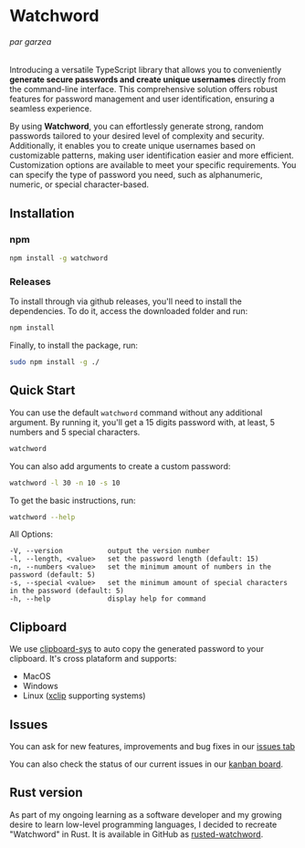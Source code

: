 # Watchword

###### par garzea

Introducing a versatile TypeScript library that allows you to conveniently **generate secure passwords and create unique usernames** directly from the command-line interface. This comprehensive solution offers robust features for password management and user identification, ensuring a seamless experience.

By using **Watchword**, you can effortlessly generate strong, random passwords tailored to your desired level of complexity and security. Additionally, it enables you to create unique usernames based on customizable patterns, making user identification easier and more efficient. Customization options are available to meet your specific requirements. You can specify the type of password you need, such as alphanumeric, numeric, or special character-based.

## Installation

### npm

```sh
npm install -g watchword
```

### Releases

To install through via github releases, you'll need to install the dependencies. To do it, access the downloaded folder and run:

```sh
npm install
```

Finally, to install the package, run:

```sh
sudo npm install -g ./
```

## Quick Start

You can use the default `watchword` command without any additional argument. By running it, you'll get a 15 digits password with, at least, 5 numbers and 5 special characters.

```sh
watchword
```

You can also add arguments to create a custom password:

```sh
watchword -l 30 -n 10 -s 10
```

To get the basic instructions, run:

```sh
watchword --help
```

All Options:

    -V, --version           output the version number
    -l, --length, <value>   set the password length (default: 15)
    -n, --numbers <value>   set the minimum amount of numbers in the password (default: 5)
    -s, --special <value>   set the minimum amount of special characters in the password (default: 5)
    -h, --help              display help for command

## Clipboard

We use [clipboard-sys](https://github.com/udarrr/clipboard-sys) to auto copy the generated password to your clipboard. It's cross plataform and supports:

- MacOS
- Windows
- Linux ([xclip](https://github.com/astrand/xclip) supporting systems)

## Issues

You can ask for new features, improvements and bug fixes in our [issues tab](https://github.com/thigcampos/watchword/issues)

You can also check the status of our current issues in our [kanban board](https://github.com/users/thigcampos/projects/1).

## Rust version

As part of my ongoing learning as a software developer and my growing desire to learn low-level programming languages, I decided to recreate "Watchword" in Rust. It is available in GitHub as [rusted-watchword](https://github.com/thigcampos/rusted-watchword).
